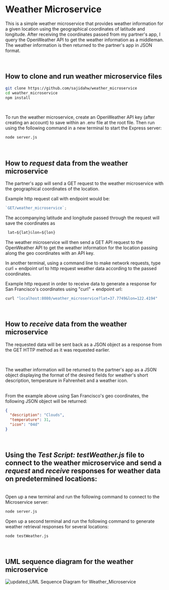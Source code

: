 # Weather Microservice

This is a simple weather microservice that provides weather information for a given location using the geographical coordinates of latitude and longitude. After receiving the coordinates passed from my partner's app, I query the OpenWeather API to get the weather information as a middleman. The weather information is then returned to the partner's app in JSON format.

</br>

## How to clone and run weather microservice files

```bash
git clone https://github.com/sajidahw/weather_microservice
cd weather_microservice
npm install
```

</br>

To run the weather microservice, create an OpenWeather API key (after creating an account) to save within an .env file at the root file. Then run using the following command in a new terminal to start the Express server:

```bash
node server.js
```

</br>

## How to <i>request</i> data from the weather microservice

The partner's app will send a GET request to the weather microservice with the geographical coordinates of the location.

Example http request call with endpoint would be:

```javascript
`GET/weather_microservice`;
```

The accompanying latitude and longitude passed through the request will save the coordinates as

```javascript
 lat=${lat}&lon=${lon}
```

The weather microservice will then send a GET API request to the OpenWeather API to get the weather information for the location passing along the geo coordinates with an API key.

In another terminal, using a command line to make network requests, type curl + endpoint url to http request weather data according to the passed coordinates.

Example http request in order to receive data to generate a response for San Francisco's coordinates using "curl" + endpoint url:

```javascript
curl "localhost:8080/weather_microservice?lat=37.7749&lon=122.4194"
```

</br>

## How to <i>receive</i> data from the weather microservice

The requested data will be sent back as a JSON object as a response from the GET HTTP method as it was requested earlier.

<br>

The weather information will be returned to the partner's app as a JSON object displaying the format of the desired fields for weather's short description, temperature in Fahrenheit and a weather icon.

<br>
From the example above using San Francisco's geo coordinates, the following JSON object will be returned:

```json
{
  "description": "Clouds",
  "temperature": 31,
  "icon": "04d"
}
```

</br>

## Using the <i><b>Test Script: testWeather.js</b></i> file to connect to the weather microservice and send a <i>request</i> and <i>receive</i> responses for weather data on predetermined locations:

<br>
Open up a new terminal and run the following command to connect to the Microservice server:

```bash
node server.js
```

Open up a second terminal and run the following command to generate weather retrieval responses for several locations:

```bash
node testWeather.js
```

<br>

## UML sequence diagram for the weather microservice

![updated_UML Sequence Diagram for Weather_Microservice](https://github.com/sajidahw/weather_microservice/assets/88634981/8fb917b2-5071-4c59-982d-ef001a9d6f8f)
